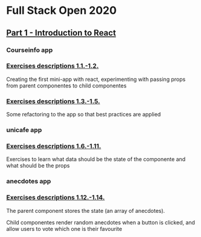 # Full Stack Open 2020
## [Part 1 - Introduction to React](https://fullstackopen.com/en/part1/introduction_to_react#exercises-1-1-1-2)

### Courseinfo app 
### [Exercises descriptions 1.1.-1.2.](https://fullstackopen.com/en/part1/introduction_to_react#exercises-1-1-1-2)
Creating the first mini-app with react, experimenting with passing props from parent componentes to child componentes
### [Exercises descriptions 1.3.-1.5.](https://fullstackopen.com/en/part1/java_script#exercises-1-3-1-5)
Some refactoring to the app so that best practices are applied

### unicafe app 
### [Exercises descriptions 1.6.-1.11.](https://fullstackopen.com/en/part1/a_more_complex_state_debugging_react_apps#exercises-1-6-1-14)
Exercises to learn what data should be the state of the componente and what should be the props

### anecdotes app 
### [Exercises descriptions 1.12.-1.14.](https://fullstackopen.com/en/part1/a_more_complex_state_debugging_react_apps#exercises-1-6-1-14)
The parent component stores the state (an array of anecdotes).

Child componentes render random anecdotes when a button is clicked, and allow users to vote which one is their favourite
